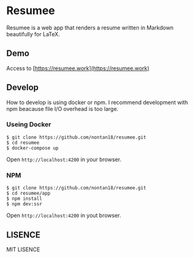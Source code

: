 # Resumee
Resumee is a web app that renders a resume written in Markdown beautifully for LaTeX.

## Demo
Access to [https://resumee.work](https://resumee.work)  

## Develop
How to develop is using docker or npm. 
I recommend development with npm beacause file I/O overhead is too large.

### Useing Docker 
```
$ git clone https://github.com/nontan18/resumee.git
$ cd resumee
$ docker-compose up
```
Open `http://localhost:4200` in your browser.

### NPM
```
$ git clone https://github.com/nontan18/resumee.git
$ cd resumee/app
$ npm install
$ npm dev:ssr
```
Open `http://localhost:4200` in yout browser.

## LISENCE
MIT LISENCE
